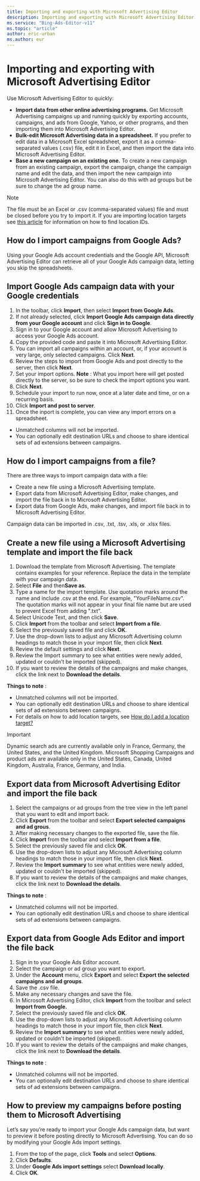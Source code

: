 ```yaml
---
title: Importing and exporting with Microsoft Advertising Editor
description: Importing and exporting with Microsoft Advertising Editor
ms.service: "Bing-Ads-Editor-v11"
ms.topic: "article"
author: eric-urban
ms.author: eur
---
```


# Importing and exporting with Microsoft Advertising Editor

Use Microsoft Advertising Editor to quickly:

- **Import data from other online advertising programs.**  Get Microsoft Advertising campaigns up and running quickly by exporting accounts, campaigns, and ads from Google, Yahoo, or other programs, and then importing them into Microsoft Advertising Editor.
- **Bulk-edit Microsoft Advertising data in a spreadsheet.**  If you prefer to edit data in a Microsoft Excel spreadsheet, export it as a comma-separated values (.csv) file, edit it in Excel, and then import the data into Microsoft Advertising Editor.
- **Base a new campaign on an existing one.**  To create a new campaign from an existing campaign, export the campaign, change the campaign name and edit the data, and then import the new campaign into Microsoft Advertising Editor. You can also do this with ad groups but be sure to change the ad group name.

> [!NOTE]
> The file must be an Excel or .csv (comma-separated values) file and must be closed before you try to import it.
> If you are importing location targets see [this article](./hlp_BAE_PROC_GeogLocationCode.md) for information on how to find location IDs.

## How do I import campaigns from Google Ads?
Using your Google Ads account credentials and the Google API, Microsoft Advertising Editor can retrieve all of your Google Ads campaign data, letting you skip the spreadsheets.

## Import Google Ads campaign data with your Google credentials

1. In the toolbar, click **Import**, then select **Import from Google Ads**.
1. If not already selected, click **Import Google Ads campaign data directly from your Google account** and click **Sign in to Google**.
1. Sign in to your Google account and allow Microsoft Advertising to access your Google Ads account.
1. Copy the provided code and paste it into Microsoft Advertising Editor.
1. You can import all campaigns within an account, or, if your account is very large, only selected campaigns. Click **Next**.
1. Review the steps to import from Google Ads and post directly to the server, then click **Next**.
1. Set your import options. **Note** : What you import here will get posted directly to the server, so be sure to check the import options you want.
1. Click **Next**.
1. Schedule your import to run now, once at a later date and time, or on a recurring basis.
1. Click **Import and post to server**.
1. Once the inport is complete, you can view any import errors on a spreadsheet.

- Unmatched columns will not be imported.
- You can optionally edit destination URLs and choose to share identical sets of ad extensions between campaigns.

## How do I import campaigns from a file?
There are three ways to import campaign data with a file:

- Create a new file using a Microsoft Advertising template.
- Export data from Microsoft Advertising Editor, make changes, and import the file back in to Microsoft Advertising Editor.
- Export data from Google Ads, make changes, and import file back in to Microsoft Advertising Editor.

Campaign data can be imported in .csv, .txt, .tsv, .xls, or .xlsx files.

## Create a new file using a Microsoft Advertising template and import the file back

1. Download the template from Microsoft Advertising. The template contains examples for your reference. Replace the data in the template with your campaign data.
1. Select **File** and then**Save as**.
1. Type a name for the import template. Use quotation marks around the name and include .csv at the end. For example, "YourFileName.csv". The quotation marks will not appear in your final file name but are used to prevent Excel from adding ".txt".
1. Select Unicode Text, and then click **Save**.
1. Click **Import** from the toolbar and select **Import from a file**.
1. Select the previously saved file and click **OK**.
1. Use the drop-down lists to adjust any Microsoft Advertising column headings to match those in your import file, then click **Next**.
1. Review the default settings and click **Next**.
1. Review the Import summary to see what entities were newly added, updated or couldn't be imported (skipped).
1. If you want to review the details of the campaigns and make changes, click the link next to **Download the details**.

**Things to note** :
- Unmatched columns will not be imported.
- You can optionally edit destination URLs and choose to share identical sets of ad extensions between campaigns.
- For details on how to add location targets, see [How do I add a location target?](./hlp_BAE_PROC_AddLocationTarget.md)

> [!IMPORTANT]
> Dynamic search ads are currently available only in France, Germany, the United States, and the United Kingdom. Microsoft Shopping Campaigns and product ads are available only in the United States, Canada, United Kingdom, Australia, France, Germany, and India.

## Export data from Microsoft Advertising Editor and import the file back
1. Select the campaigns or ad groups from the tree view in the left panel that you want to edit and import back.
1. Click **Export** from the toolbar and select **Export selected campaigns and ad grous**.
1. After making necessary changes to the exported file, save the file.
1. Click **Import** from the toolbar and select **Import from a file**.
1. Select the previously saved file and click **OK**.
1. Use the drop-down lists to adjust any Microsoft Advertising column headings to match those in your import file, then click **Next**.
1. Review the **Import summary** to see what entities were newly added, updated or couldn't be imported (skipped).
1. If you want to review the details of the campaigns and make changes, click the link next to **Download the details**.

**Things to note** :
- Unmatched columns will not be imported.
- You can optionally edit destination URLs and choose to share identical sets of ad extensions between campaigns.

## Export data from Google Ads Editor and import the file back
1. Sign in to your Google Ads Editor account.
1. Select the campaign or ad group you want to export.
1. Under the **Account** menu, click **Export** and select **Export the selected campaigns and ad groups**.
1. Save the .csv file.
1. Make any necessary changes and save the file.
1. In Microsoft Advertising Editor, click **Import** from the toolbar and select **Import from Google.**
1. Select the previously saved file and click **OK**.
1. Use the drop-down lists to adjust any Microsoft Advertising column headings to match those in your import file, then click **Next**.
1. Review the **Import summary** to see what entities were newly added, updated or couldn't be imported (skipped).
1. If you want to review the details of the campaigns and make changes, click the link next to **Download the details**.

**Things to note** :
- Unmatched columns will not be imported.
- You can optionally edit destination URLs and choose to share identical sets of ad extensions between campaigns.

## How to preview my campaigns before posting them to Microsoft Advertising
Let’s say you’re ready to import your Google Ads campaign data, but want to preview it before posting directly to Microsoft Advertising. You can do so by modifying your Google Ads import settings.

1. From the top of the page, click **Tools** and select **Options**.
1. Click **Defaults**.
1. Under **Google Ads import settings** select **Download locally**.
1. Click **OK**.


